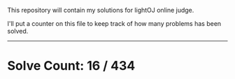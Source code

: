This repository will contain my solutions for lightOJ online judge.

I'll put a counter on this file to keep track of how many problems has been solved.

---
# Solve Count: 16 / 434
